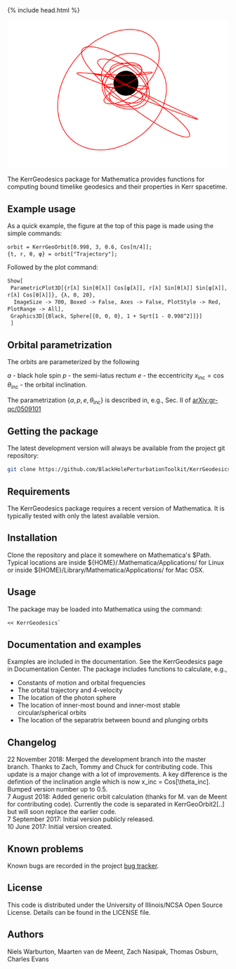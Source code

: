 {% include head.html %}

<p align="center"><img src="kerr_generic_orbit.png" width="500px"></p>

The KerrGeodesics package for Mathematica provides functions for computing bound timelike geodesics and their properties in Kerr spacetime.

## Example usage

As a quick example, the figure at the top of this page is made using the simple commands:
```
orbit = KerrGeoOrbit[0.998, 3, 0.6, Cos[π/4]];
{t, r, θ, φ} = orbit["Trajectory"];
```
Followed by the plot command:
```
Show[
 ParametricPlot3D[{r[λ] Sin[θ[λ]] Cos[φ[λ]], r[λ] Sin[θ[λ]] Sin[φ[λ]], r[λ] Cos[θ[λ]]}, {λ, 0, 20}, 
  ImageSize -> 700, Boxed -> False, Axes -> False, PlotStyle -> Red, PlotRange -> All],
 Graphics3D[{Black, Sphere[{0, 0, 0}, 1 + Sqrt[1 - 0.998^2]]}]
 ]
```

## Orbital parametrization

The orbits are parameterized by the following

$a$ - black hole spin
$p$ - the semi-latus rectum
$e$ - the eccentricity
$x_\text{inc} = \cos\theta_\text{inc}$ - the orbital inclination.

The parametrization $\{a,p,e,\theta_\text{inc}\}$ is described in, e.g., Sec. II of [arXiv:gr-qc/0509101](https://arxiv.org/abs/gr-qc/0509101)

## Getting the package

The latest development version will always be available from the project git
repository:

```bash
git clone https://github.com/BlackHolePerturbationToolkit/KerrGeodesics.git
```

## Requirements


The KerrGeodesics package requires a recent version of Mathematica. It is typically
tested with only the latest available version.

## Installation

Clone the repository and place it somewhere on Mathematica's $Path.
Typical locations are inside ${HOME}/.Mathematica/Applications/ for Linux or
inside ${HOME}/Library/Mathematica/Applications/ for Mac OSX.


## Usage

The package may be loaded into Mathematica using the command:

```Mathematica
<< KerrGeodesics`
```


## Documentation and examples

Examples are included in the documentation. See the
KerrGeodesics page in Documentation Center. The package includes functions to calculate, e.g.,

* Constants of motion and orbital frequencies
* The orbital trajectory and 4-velocity
* The location of the photon sphere
* The location of inner-most bound and inner-most stable circular/spherical orbits
* The location of the separatrix between bound and plunging orbits

## Changelog

22 November 2018: Merged the development branch into the master branch. Thanks to Zach, Tommy and Chuck for contributing code. This update is a major change with a lot of improvements. A key difference is the defintion of the inclination angle which is now x_inc = Cos[\theta_inc]. Bumped version number up to 0.5.<br/>
7 August 2018: Added generic orbit calculation (thanks for M. van de Meent for contributing code). Currently the code is separated in KerrGeoOrbit2[..] but will soon replace the earlier code.<br>
7 September 2017: Initial version publicly released.<br>
10 June 2017: Initial version created.

## Known problems

Known bugs are recorded in the project [bug tracker](https://github.com/BlackHolePerturbationToolkit/KerrGeodesics/issues).

## License

This code is distributed under the University of Illinois/NCSA
Open Source License. Details can be found in the LICENSE file.


## Authors

Niels Warburton, Maarten van de Meent, Zach Nasipak, Thomas Osburn, Charles Evans